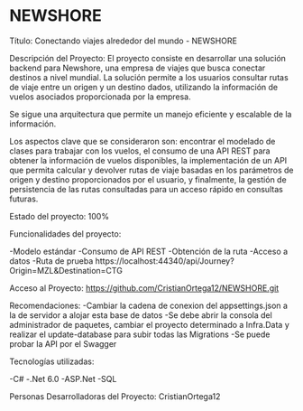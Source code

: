 # NEWSHORE
Título: Conectando viajes alrededor del mundo - NEWSHORE

Descripción del Proyecto:
El proyecto consiste en desarrollar una solución backend para Newshore, una empresa de viajes que busca conectar destinos a nivel mundial. La solución permite a los usuarios consultar rutas de viaje entre un origen y un destino dados, utilizando la información de vuelos asociados proporcionada por la empresa.

Se sigue una arquitectura que permite un manejo eficiente y escalable de la información.

Los aspectos clave que se consideraron son: encontrar el modelado de clases para trabajar con los vuelos, el consumo de una API REST para obtener la información de vuelos disponibles, la implementación de un API que permita calcular y devolver rutas de viaje basadas en los parámetros de origen y destino proporcionados por el usuario, y finalmente, la gestión de persistencia de las rutas consultadas para un acceso rápido en consultas futuras.

Estado del proyecto: 100%

Funcionalidades del proyecto:

-Modelo estándar
-Consumo de API REST
-Obtención de la ruta
-Acceso a datos
-Ruta de prueba https://localhost:44340/api/Journey?Origin=MZL&Destination=CTG

Acceso al Proyecto:
https://github.com/CristianOrtega12/NEWSHORE.git

Recomendaciones:
-Cambiar la cadena de conexion del appsettings.json a la de servidor a alojar esta base de datos
-Se debe abrir la consola del administrador de paquetes, cambiar el proyecto determinado a Infra.Data y realizar el update-database para subir 
    todas las Migrations
-Se puede probar la API por el Swagger 

Tecnologías utilizadas:

-C#
-.Net 6.0 
-ASP.Net 
-SQL

Personas Desarrolladoras del Proyecto:
CristianOrtega12
